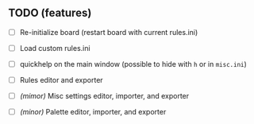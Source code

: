 ## TODO (features)
- [ ] Re-initialize board (restart board with current rules.ini)
- [ ] Load custom rules.ini
- [ ] quickhelp on the main window (possible to hide with `h` or in `misc.ini`)
- [ ] Rules editor and exporter
- [ ] *(mimor)* Misc settings editor, importer, and exporter
- [ ] *(minor)* Palette editor, importer, and exporter

